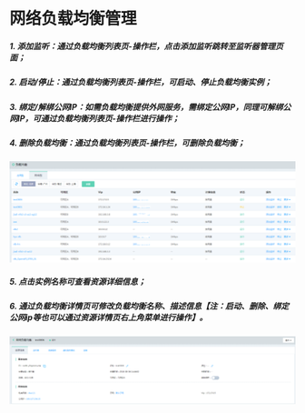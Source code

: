 # 网络负载均衡管理

##### 1. 添加监听：通过负载均衡列表页-操作栏，点击添加监听跳转至监听器管理页面；

##### 2. 启动/停止：通过负载均衡列表页-操作栏，可启动、停止负载均衡实例；

##### 3. 绑定/解绑公网IP：如需负载均衡提供外网服务，需绑定公网IP，同理可解绑公网IP，可通过负载均衡列表页-操作栏进行操作；

##### 4. 删除负载均衡：通过负载均衡列表页-操作栏，可删除负载均衡；
![NLB列表页](../../../../image/Networking/NLB/NLB-List.png)

##### 5. 点击实例名称可查看资源详细信息；

##### 6. 通过负载均衡详情页可修改负载均衡名称、描述信息【注：启动、删除、绑定公网ip等也可以通过资源详情页右上角菜单进行操作】。
![NLB详情](../../../../image/Networking/NLB/NLB-InstanceDetail.png)

